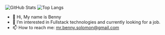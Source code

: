 ![GitHub Stats](https://github-readme-stats.vercel.app/api?username=MrBennySolomon&&show_icons=true&theme=radical)
![Top Langs](https://github-readme-stats.vercel.app/api/top-langs/?username=MrBennySolomon&layout=compact&theme=radical)
* 👋 Hi, My name is Benny
* 👀 I’m interested in Fullstack technologies and currently looking for a job.
* 📫 How to reach me: mr.benny.solomon@gmail.com

